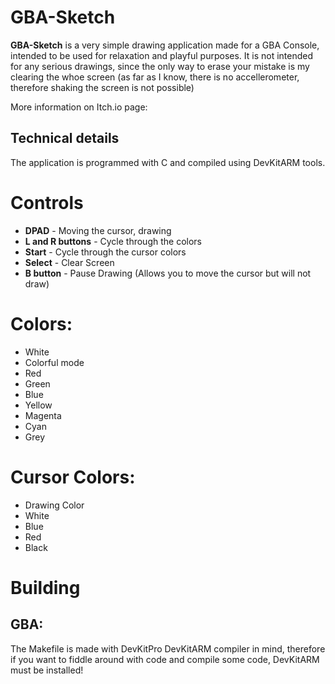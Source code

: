 # GBA-Sketch

**GBA-Sketch** is a very simple drawing application made for a GBA Console, intended to be used for relaxation and playful purposes. It is not intended for any serious drawings, since the only way to erase your mistake is my clearing the whoe screen (as far as I know, there is no accellerometer, therefore shaking the screen is not possible)

More information on Itch.io page: 

## Technical details
The application is programmed with C and compiled using DevKitARM tools.

# Controls
* **DPAD** - Moving the cursor, drawing
* **L and R buttons** - Cycle through the colors
* **Start** - Cycle through the cursor colors
* **Select** - Clear Screen
* **B button** - Pause Drawing (Allows you to move the cursor but will not draw)

# Colors:
* White
* Colorful mode
* Red
* Green
* Blue
* Yellow
* Magenta
* Cyan
* Grey

# Cursor Colors:
* Drawing Color
* White
* Blue
* Red
* Black

# Building
## GBA:
The Makefile is made with DevKitPro DevKitARM compiler in mind, therefore if you want to fiddle around with code and compile some code, DevKitARM must be installed!
